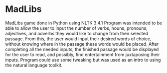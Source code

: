 # MadLibs
MadLibs game done in Python using NLTK 3.4.1
Program was intended to be able to allow the user to input the number of verbs, nouns, pronouns, adjectives, and adverbs they would like to change from their selected passage. From this, the user would input their desired words of choice, without knowing where in the passage these words would be placed.  After completing all the needed inputs, the finished passage would be displayed for the user to read, and possibly, find entertainment from juxtaposing their inputs. Program could use some tweaking but was used as an intro to using the natural language toolkit. 
